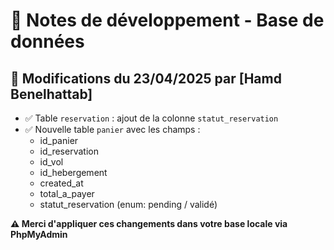 # 📌 Notes de développement - Base de données

## 🔄 Modifications du 23/04/2025 par [Hamd Benelhattab]

- ✅ Table `reservation` : ajout de la colonne `statut_reservation`
- ✅ Nouvelle table `panier` avec les champs :
  - id_panier
  - id_reservation
  - id_vol
  - id_hebergement
  - created_at
  - total_a_payer
  - statut_reservation (enum: pending / validé)

**⚠️ Merci d'appliquer ces changements dans votre base locale via PhpMyAdmin**
